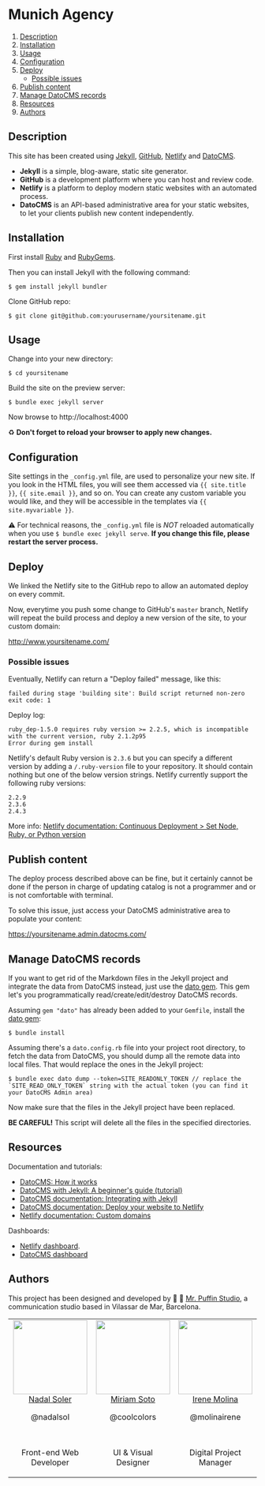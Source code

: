 # Munich Agency

1. [Description](#description)
2. [Installation](#installation)
3. [Usage](#usage)
4. [Configuration](#configuration)
5. [Deploy](#deploy)
    * [Possible issues](#possible-issues)
6. [Publish content](#publish-content)
7. [Manage DatoCMS records](#manage-datocms-records)
8. [Resources](#resources)
9. [Authors](#authors)

## Description

This site has been created using [Jekyll](https://jekyllrb.com/), [GitHub](https://github.com/), [Netlify](https://www.netlify.com/) and [DatoCMS](https://www.datocms.com/).

* **Jekyll** is a simple, blog-aware, static site generator.
* **GitHub** is a development platform where you can host and review code.
* **Netlify** is a platform to deploy modern static websites with an automated process.
* **DatoCMS** is an API-based administrative area for your static websites, to let your clients publish new content independently.

## Installation

First install [Ruby](https://www.ruby-lang.org/) and [RubyGems](https://rubygems.org/).

Then you can install Jekyll with the following command:

```
$ gem install jekyll bundler
```

Clone GitHub repo:

```
$ git clone git@github.com:yourusername/yoursitename.git
```

## Usage

Change into your new directory:

```
$ cd yoursitename
```

Build the site on the preview server:

```
$ bundle exec jekyll server
```

Now browse to http://localhost:4000

♻️&nbsp;**Don't forget to reload your browser to apply new changes.**

## Configuration

Site settings in the `_config.yml` file, are used to personalize your new site.
If you look in the HTML files, you will see them accessed via
`{{ site.title }}`, `{{ site.email }}`, and so on. You can create any custom
variable you would like, and they will be accessible in the templates via
`{{ site.myvariable }}`.

⚠️&nbsp;For technical reasons, the `_config.yml` file is *NOT* reloaded automatically
when you use `$ bundle exec jekyll serve`. **If you change this file, please
restart the server process.**

## Deploy

We linked the Netlify site to the GitHub repo to allow an automated deploy on every commit.

Now, everytime you push some change to GitHub's `master` branch, Netlify will repeat the build process and deploy a new version of the site, to your custom domain:

http://www.yoursitename.com/

### Possible issues

Eventually, Netlify can return a "Deploy failed" message, like this:

```
failed during stage 'building site': Build script returned non-zero exit code: 1
```

Deploy log:

```
ruby_dep-1.5.0 requires ruby version >= 2.2.5, which is incompatible with the current version, ruby 2.1.2p95
Error during gem install
```

Netlify's default Ruby version is `2.3.6` but you can specify a different version by adding a `/.ruby-version` file to your repository. It should contain nothing but one of the below version strings. Netlify currently support the following ruby versions:

```
2.2.9
2.3.6
2.4.3
```

More info: [Netlify documentation: Continuous Deployment > Set Node, Ruby, or Python version](https://www.netlify.com/docs/continuous-deployment/#set-node-ruby-or-python-version)

## Publish content

The deploy process described above can be fine, but it certainly cannot be done if the person in charge of updating catalog is not a programmer and or is not comfortable with terminal.

To solve this issue, just access your DatoCMS administrative area to populate your content:

https://yoursitename.admin.datocms.com/

## Manage DatoCMS records

If you want to get rid of the Markdown files in the Jekyll project and integrate the data from DatoCMS instead, just use the [dato gem](https://github.com/datocms/ruby-datocms-client/). This gem let's you programmatically read/create/edit/destroy DatoCMS records.

Assuming `gem "dato"` has already been added to your `Gemfile`, install the [dato gem](https://github.com/datocms/ruby-datocms-client/):

```
$ bundle install
```

Assuming there's a `dato.config.rb` file into your project root directory, to fetch the data from DatoCMS, you should dump all the remote data into local files. That would replace the ones in the Jekyll project:

```
$ bundle exec dato dump --token=SITE_READONLY_TOKEN // replace the `SITE_READ_ONLY_TOKEN` string with the actual token (you can find it your DatoCMS Admin area)
```

Now make sure that the files in the Jekyll project have been replaced.

**BE CAREFUL!** This script will delete all the files in the specified directories.

## Resources

Documentation and tutorials:

* [DatoCMS: How it works](https://www.datocms.com/how-it-works/)
* [DatoCMS with Jekyll: A beginner's guide (tutorial)](https://www.datocms.com/blog/datocms-with-jekyll-a-beginners-guide/)
* [DatoCMS documentation: Integrating with Jekyll](https://docs.datocms.com/jekyll/overview.html)
* [DatoCMS documentation: Deploy your website to Netlify](https://docs.datocms.com/deployment/netlify.html)
* [Netlify documentation: Custom domains](https://www.netlify.com/docs/custom-domains/)

Dashboards:

* [Netlify dashboard](https://app.netlify.com/).
* [DatoCMS dashboard](https://dashboard.datocms.com/)

## Authors

This project has been designed and developed by&nbsp;🎩&nbsp;🐧&nbsp;[Mr. Puffin Studio](http://mrpuffin.studio/), a communication studio based in Vilassar de Mar, Barcelona.

<table>
  <tbody>
    <tr>
      <td align="center" valign="top">
        <img width="150" height="150" src="https://github.com/nadalsol.png?s=150">
        <br>
        <a href="https://github.com/nadalsol">Nadal Soler</a>
        <p>@nadalsol</p>
        <br>
        <p>Front-end Web Developer</p>
      </td>
      <td align="center" valign="top">
        <img width="150" height="150" src="https://media.licdn.com/dms/image/C5103AQHege8bS0fxaA/profile-displayphoto-shrink_200_200/0?e=1539216000&v=beta&t=a81fi0ZeilAuA8mOyozSP-ArGRIRaIZ168gt0WRKmws">
        <br>
        <a href="https://www.linkedin.com/in/miriamsoto/">Miriam Soto</a>
        <p>@coolcolors</p>
        <br>
        <p>UI & Visual Designer</p>
      </td>
      <td align="center" valign="top">
        <img width="150" height="150" src="https://media.licdn.com/dms/image/C4D03AQG6vMfNJnCUQw/profile-displayphoto-shrink_800_800/0?e=1539216000&v=beta&t=brfXxuTCxSKSm-5FDgtkxdTOWLiO6U1Nhc5RNiucu6U">
        <br>
        <a href="https://www.linkedin.com/in/molinairene/">Irene Molina</a>
        <p>@molinairene</p>
        <br>
        <p>Digital Project Manager</p>
      </td>
    </tr>
  </tbody>
</table>
